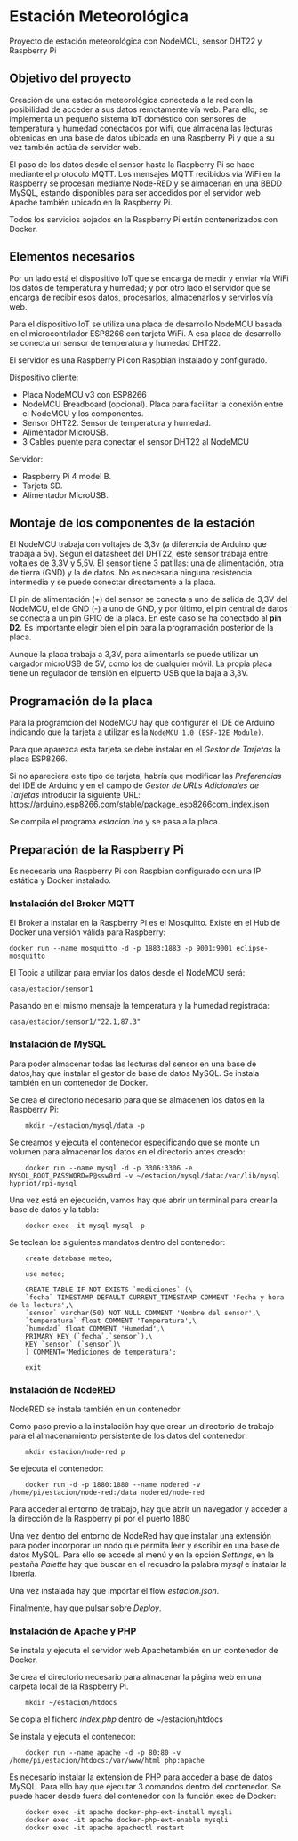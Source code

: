 # Estación Meteorológica

Proyecto de estación meteorológica con NodeMCU, sensor DHT22 y Raspberry Pi

## Objetivo del proyecto

Creación de una estación meteorológica conectada a la red con la posibilidad de acceder a sus datos remotamente vía web. Para ello, se implementa un pequeño sistema IoT doméstico con sensores de temperatura y humedad conectados por wifi, que almacena las lecturas obtenidas en una base de datos ubicada en una Raspberry Pi y que a su vez también actúa de servidor web.

El paso de los datos desde el sensor hasta la Raspberry Pi se hace mediante el protocolo MQTT. Los mensajes MQTT recibidos vía WiFi en la Raspberry se procesan mediante Node-RED y se almacenan en una BBDD MySQL, estando disponibles para ser accedidos por el servidor web Apache también ubicado en la Raspberry Pi.

Todos los servicios aojados en la Raspberry Pi están contenerizados con Docker.

## Elementos necesarios

Por un lado está el dispositivo IoT que se encarga de medir y enviar vía WiFi los datos de temperatura y humedad; y por otro lado el servidor que se encarga de recibir esos datos, procesarlos, almacenarlos y servirlos vía web.

Para el dispositivo IoT se utiliza una placa de desarrollo NodeMCU basada en el microcontrlador ESP8266 con tarjeta WiFi. A esa placa de desarrollo se conecta un sensor de temperatura y humedad DHT22.

El servidor es una Raspberry Pi con Raspbian instalado y configurado.

Dispositivo cliente:
- Placa NodeMCU v3 con ESP8266
- NodeMCU Breadboard (opcional). Placa para facilitar la conexión entre el NodeMCU y los componentes.
- Sensor DHT22. Sensor de temperatura y humedad.
- Alimentador MicroUSB.
- 3 Cables puente para conectar el sensor DHT22 al NodeMCU

Servidor:
- Raspberry Pi 4 model B.
- Tarjeta SD.
- Alimentador MicroUSB.

## Montaje de los componentes de la estación

El NodeMCU trabaja con voltajes de 3,3v (a diferencia de Arduino que trabaja a 5v). Según el datasheet del DHT22, este sensor trabaja entre voltajes de 3,3V y 5,5V. El sensor tiene 3 patillas: una de alimentación, otra de tierra (GND) y la de datos. No es necesaria ninguna resistencia intermedia y se puede conectar directamente a la placa.

El pin de alimentación (+) del sensor se conecta a uno de salida de 3,3V del NodeMCU, el de GND (-) a uno de GND, y por último, el pin central de datos se conecta a un pin GPIO de la placa. En este caso se ha conectado al **pin D2**. Es importante elegir bien el pin para la programación posterior de la placa.

Aunque la placa trabaja a 3,3V, para alimentarla se puede utilizar un cargador microUSB de 5V, como los de cualquier móvil. La propia placa tiene un regulador de tensión en elpuerto USB que la baja a 3,3V.

## Programación de la placa

Para la programción del NodeMCU hay que configurar el IDE de Arduino indicando que la tarjeta a utilizar es la `NodeMCU 1.0 (ESP-12E Module)`.

Para que aparezca esta tarjeta se debe instalar en el *Gestor de Tarjetas* la placa ESP8266.

Si no apareciera este tipo de tarjeta, habría que modificar las *Preferencias* del IDE de Arduino y en el campo de *Gestor de URLs Adicionales de Tarjetas* introducir la siguiente URL: <https://arduino.esp8266.com/stable/package_esp8266com_index.json>

Se compila el programa *estacion.ino* y se pasa a la placa.

## Preparación de la Raspberry Pi

Es necesaria una Raspberry Pi con Raspbian configurado con una IP estática y Docker instalado.

### Instalación del Broker MQTT

El Broker a instalar en la Raspberry Pi es el Mosquitto. Existe en el Hub de Docker una versión válida para Raspberry:

    docker run --name mosquitto -d -p 1883:1883 -p 9001:9001 eclipse-mosquitto

El Topic a utilizar para enviar los datos desde el NodeMCU será:

    casa/estacion/sensor1

Pasando en el mismo mensaje la temperatura y la humedad registrada:

    casa/estacion/sensor1/"22.1,87.3"

### Instalación de MySQL

Para poder almacenar todas las lecturas del sensor en una base de datos,hay que instalar el gestor de base de datos MySQL. Se instala también en un contenedor de Docker.

Se crea el directorio necesario para que se almacenen los datos en la Raspberry Pi:

        mkdir ~/estacion/mysql/data -p

Se creamos y ejecuta el contenedor especificando que se monte un volumen para almacenar los datos en el directorio antes creado:

        docker run --name mysql -d -p 3306:3306 -e MYSQL_ROOT_PASSWORD=P@ssw0rd -v ~/estacion/mysql/data:/var/lib/mysql hypriot/rpi-mysql

Una vez está en ejecución, vamos hay que abrir un terminal para crear la base de datos y la tabla:

        docker exec -it mysql mysql -p

Se teclean los siguientes mandatos dentro del contenedor:

        create database meteo;

        use meteo;

        CREATE TABLE IF NOT EXISTS `mediciones` (\
        `fecha` TIMESTAMP DEFAULT CURRENT_TIMESTAMP COMMENT 'Fecha y hora de la lectura',\
        `sensor` varchar(50) NOT NULL COMMENT 'Nombre del sensor',\
        `temperatura` float COMMENT 'Temperatura',\
        `humedad` float COMMENT 'Humedad',\
        PRIMARY KEY (`fecha`,`sensor`),\
        KEY `sensor` (`sensor`)\
        ) COMMENT='Mediciones de temperatura';

        exit


### Instalación de NodeRED

NodeRED se instala también en un contenedor.

Como paso previo a la instalación hay que crear un directorio de trabajo para el almacenamiento persistente de los datos del contenedor:

        mkdir estacion/node-red p

Se ejecuta el contenedor:

        docker run -d -p 1880:1880 --name nodered -v /home/pi/estacion/node-red:/data nodered/node-red

Para acceder al entorno de trabajo, hay que abrir un navegador y acceder a la dirección de la Raspberry pi por el puerto 1880

Una vez dentro del entorno de NodeRed hay que instalar una extensión para poder incorporar un nodo que permita leer y escribir en una base de datos MySQL. Para ello se accede al menú y en la opción *Settings*, en la pestaña *Palette* hay que buscar en el recuadro la palabra *mysql* e instalar la librería.

Una vez instalada hay que importar el flow *estacion.json*.

Finalmente, hay que pulsar sobre *Deploy*.

### Instalación de Apache y PHP

Se instala y ejecuta el servidor web Apachetambién en un contenedor de Docker.

Se crea el directorio necesario para almacenar la página web en una carpeta local de la Raspberry Pi.

        mkdir ~/estacion/htdocs

Se copia el fichero *index.php* dentro de ~/estacion/htdocs

Se instala y ejecuta el contenedor:

        docker run --name apache -d -p 80:80 -v /home/pi/estacion/htdocs:/var/www/html php:apache

Es necesario instalar la extensión de PHP para acceder a base de datos MySQL. Para ello hay que ejecutar 3 comandos dentro del contenedor. Se puede hacer desde fuera del contenedor con la función exec de Docker:

        docker exec -it apache docker-php-ext-install mysqli
        docker exec -it apache docker-php-ext-enable mysqli
        docker exec -it apache apachectl restart

